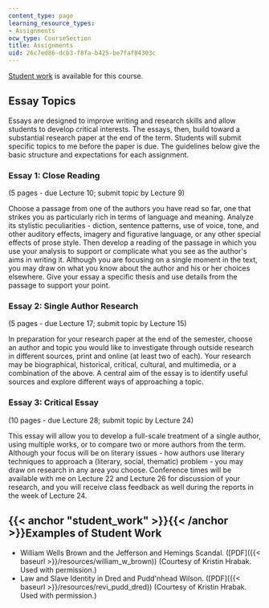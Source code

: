 ```yaml
---
content_type: page
learning_resource_types:
- Assignments
ocw_type: CourseSection
title: Assignments
uid: 26c7ed86-dcb3-f8fa-b425-be7faf84303c
---
```


[Student work](#student_work) is available for this course.

Essay Topics
------------

Essays are designed to improve writing and research skills and allow students to develop critical interests. The essays, then, build toward a substantial research paper at the end of the term. Students will submit specific topics to me before the paper is due. The guidelines below give the basic structure and expectations for each assignment.

### Essay 1: Close Reading

(5 pages - due Lecture 10; submit topic by Lecture 9)

Choose a passage from one of the authors you have read so far, one that strikes you as particularly rich in terms of language and meaning. Analyze its stylistic peculiarities - diction, sentence patterns, use of voice, tone, and other auditory effects, imagery and figurative language, or any other special effects of prose style. Then develop a reading of the passage in which you use your analysis to support or complicate what you see as the author's aims in writing it. Although you are focusing on a single moment in the text, you may draw on what you know about the author and his or her choices elsewhere. Give your essay a specific thesis and use details from the passage to support your point.

### Essay 2: Single Author Research

(5 pages - due Lecture 17; submit topic by Lecture 15)

In preparation for your research paper at the end of the semester, choose an author and topic you would like to investigate through outside research in different sources, print and online (at least two of each). Your research may be biographical, historical, critical, cultural, and multimedia, or a combination of the above. A central aim of the essay is to identify useful sources and explore different ways of approaching a topic.

### Essay 3: Critical Essay

(10 pages - due Lecture 28; submit topic by Lecture 24)

This essay will allow you to develop a full-scale treatment of a single author, using multiple works, or to compare two or more authors from the term. Although your focus will be on literary issues - how authors use literary techniques to approach a (literary, social, thematic) problem - you may draw on research in any area you choose. Conference times will be available with me on Lecture 22 and Lecture 26 for discussion of your research, and you will receive class feedback as well during the reports in the week of Lecture 24.

{{< anchor "student_work" >}}{{< /anchor >}}Examples of Student Work
--------------------------------------------------------------------

*   William Wells Brown and the Jefferson and Hemings Scandal. ([PDF]({{< baseurl >}}/resources/william_w_brown)) (Courtesy of Kristin Hrabak. Used with permission.)
*   Law and Slave Identity in Dred and Pudd'nhead Wilson. ([PDF]({{< baseurl >}}/resources/revi_pudd_dred)) (Courtesy of Kristin Hrabak. Used with permission.)